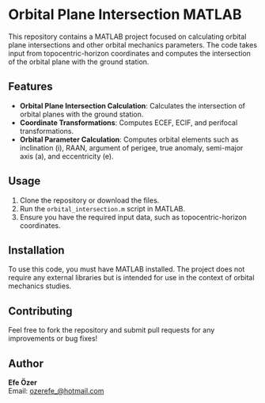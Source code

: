 # Orbital Plane Intersection MATLAB

This repository contains a MATLAB project focused on calculating orbital plane intersections and other orbital mechanics parameters. The code takes input from topocentric-horizon coordinates and computes the intersection of the orbital plane with the ground station.

## Features
- **Orbital Plane Intersection Calculation**: Calculates the intersection of orbital planes with the ground station.
- **Coordinate Transformations**: Computes ECEF, ECIF, and perifocal transformations.
- **Orbital Parameter Calculation**: Computes orbital elements such as inclination (i), RAAN, argument of perigee, true anomaly, semi-major axis (a), and eccentricity (e).

## Usage

1. Clone the repository or download the files.
2. Run the `orbital_intersection.m` script in MATLAB.
3. Ensure you have the required input data, such as topocentric-horizon coordinates.

## Installation

To use this code, you must have MATLAB installed. The project does not require any external libraries but is intended for use in the context of orbital mechanics studies.

## Contributing

Feel free to fork the repository and submit pull requests for any improvements or bug fixes!

## Author

**Efe Özer**  
Email: ozerefe_@hotmail.com
